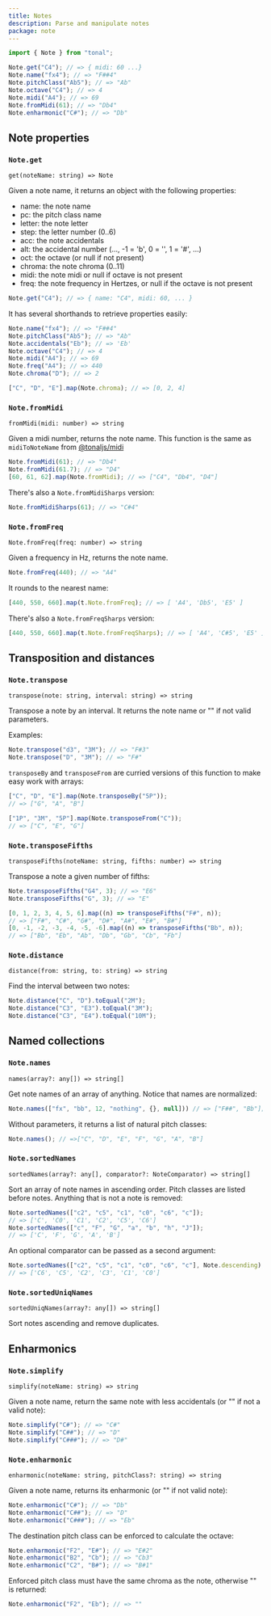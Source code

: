 ```yaml
---
title: Notes
description: Parse and manipulate notes
package: note
---
```


```js
import { Note } from "tonal";

Note.get("C4"); // => { midi: 60 ...}
Note.name("fx4"); // => "F##4"
Note.pitchClass("Ab5"); // => "Ab"
Note.octave("C4"); // => 4
Note.midi("A4"); // => 69
Note.fromMidi(61); // => "Db4"
Note.enharmonic("C#"); // => "Db"
```

## Note properties

### `Note.get`

`get(noteName: string) => Note`

Given a note name, it returns an object with the following properties:

- name: the note name
- pc: the pitch class name
- letter: the note letter
- step: the letter number (0..6)
- acc: the note accidentals
- alt: the accidental number (..., -1 = 'b', 0 = '', 1 = '#', ...)
- oct: the octave (or null if not present)
- chroma: the note chroma (0..11)
- midi: the note midi or null if octave is not present
- freq: the note frequency in Hertzes, or null if the octave is not present

```js
Note.get("C4"); // => { name: "C4", midi: 60, ... }
```

It has several shorthands to retrieve properties easily:

```js
Note.name("fx4"); // => "F##4"
Note.pitchClass("Ab5"); // => "Ab"
Note.accidentals("Eb"); // => 'Eb'
Note.octave("C4"); // => 4
Note.midi("A4"); // => 69
Note.freq("A4"); // => 440
Note.chroma("D"); // => 2

["C", "D", "E"].map(Note.chroma); // => [0, 2, 4]
```

### `Note.fromMidi`

`fromMidi(midi: number) => string`

Given a midi number, returns the note name. This function is the same as `midiToNoteName` from [@tonaljs/midi](notation/midi)

```js
Note.fromMidi(61); // => "Db4"
Note.fromMidi(61.7); // => "D4"
[60, 61, 62].map(Note.fromMidi); // => ["C4", "Db4", "D4"]
```

There's also a `Note.fromMidiSharps` version:

```js
Note.fromMidiSharps(61); // => "C#4"
```

### `Note.fromFreq`

`Note.fromFreq(freq: number) => string`

Given a frequency in Hz, returns the note name.

```js
Note.fromFreq(440); // => "A4"
```

It rounds to the nearest name:

```js
[440, 550, 660].map(t.Note.fromFreq); // => [ 'A4', 'Db5', 'E5' ]
```

There's also a `Note.fromFreqSharps` version:

```js
[440, 550, 660].map(t.Note.fromFreqSharps); // => [ 'A4', 'C#5', 'E5' ]
```

## Transposition and distances

### `Note.transpose`

`transpose(note: string, interval: string) => string`

Transpose a note by an interval. It returns the note name or "" if not valid parameters.

Examples:

```js
Note.transpose("d3", "3M"); // => "F#3"
Note.transpose("D", "3M"); // => "F#"
```

`transposeBy` and `transposeFrom` are curried versions of this function to make easy work with arrays:

```js
["C", "D", "E"].map(Note.transposeBy("5P"));
// => ["G", "A", "B"]
```

```js
["1P", "3M", "5P"].map(Note.transposeFrom("C"));
// => ["C", "E", "G"]
```

### `Note.transposeFifths`

`transposeFifths(noteName: string, fifths: number) => string`

Transpose a note a given number of fifths:

```js
Note.transposeFifths("G4", 3); // => "E6"
Note.transposeFifths("G", 3); // => "E"

[0, 1, 2, 3, 4, 5, 6].map((n) => transposeFifths("F#", n));
// => ["F#", "C#", "G#", "D#", "A#", "E#", "B#"]
[0, -1, -2, -3, -4, -5, -6].map((n) => transposeFifths("Bb", n));
// => ["Bb", "Eb", "Ab", "Db", "Gb", "Cb", "Fb"]
```

### `Note.distance`

`distance(from: string, to: string) => string`

Find the interval between two notes:

```js
Note.distance("C", "D").toEqual("2M");
Note.distance("C3", "E3").toEqual("3M");
Note.distance("C3", "E4").toEqual("10M");
```

## Named collections

### `Note.names`

`names(array?: any[]) => string[]`

Get note names of an array of anything. Notice that names are normalized:

```js
Note.names(["fx", "bb", 12, "nothing", {}, null])) // => ["F##", "Bb"];
```

Without parameters, it returns a list of natural pitch classes:

```js
Note.names(); // =>["C", "D", "E", "F", "G", "A", "B"]
```

### `Note.sortedNames`

`sortedNames(array?: any[], comparator?: NoteComparator) => string[]`

Sort an array of note names in ascending order. Pitch classes are listed before notes. Anything that is not a note is removed:

```js
Note.sortedNames(["c2", "c5", "c1", "c0", "c6", "c"]);
// => ['C', 'C0', 'C1', 'C2', 'C5', 'C6']
Note.sortedNames(["c", "F", "G", "a", "b", "h", "J"]);
// => ['C', 'F', 'G', 'A', 'B']
```

An optional comparator can be passed as a second argument:

```js
Note.sortedNames(["c2", "c5", "c1", "c0", "c6", "c"], Note.descending);
// => ['C6', 'C5', 'C2', 'C3', 'C1', 'C0']
```

### `Note.sortedUniqNames`

`sortedUniqNames(array?: any[]) => string[]`

Sort notes ascending and remove duplicates.

## Enharmonics

### `Note.simplify`

`simplify(noteName: string) => string`

Given a note name, return the same note with less accidentals (or "" if not a valid note):

```js
Note.simplify("C#"); // => "C#"
Note.simplify("C##"); // => "D"
Note.simplify("C###"); // => "D#"
```

### `Note.enharmonic`

`enharmonic(noteName: string, pitchClass?: string) => string`

Given a note name, returns its enharmonic (or "" if not valid note):

```js
Note.enharmonic("C#"); // => "Db"
Note.enharmonic("C##"); // => "D"
Note.enharmonic("C###"); // => "Eb"
```

The destination pitch class can be enforced to calculate the octave:

```js
Note.enharmonic("F2", "E#"); // => "E#2"
Note.enharmonic("B2", "Cb"); // => "Cb3"
Note.enharmonic("C2", "B#"); // => "B#1"
```

Enforced pitch class must have the same chroma as the note, otherwise "" is returned:

```js
Note.enharmonic("F2", "Eb"); // => ""
```
